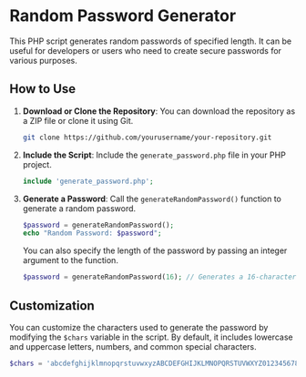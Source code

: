 # Random Password Generator

This PHP script generates random passwords of specified length. It can be useful for developers or users who need to create secure passwords for various purposes.

## How to Use

1. **Download or Clone the Repository**: You can download the repository as a ZIP file or clone it using Git.

    ```bash
    git clone https://github.com/yourusername/your-repository.git
    ```

2. **Include the Script**: Include the `generate_password.php` file in your PHP project.

    ```php
    include 'generate_password.php';
    ```

3. **Generate a Password**: Call the `generateRandomPassword()` function to generate a random password.

    ```php
    $password = generateRandomPassword();
    echo "Random Password: $password";
    ```

    You can also specify the length of the password by passing an integer argument to the function.

    ```php
    $password = generateRandomPassword(16); // Generates a 16-character password
    ```

## Customization

You can customize the characters used to generate the password by modifying the `$chars` variable in the script. By default, it includes lowercase and uppercase letters, numbers, and common special characters.

```php
$chars = 'abcdefghijklmnopqrstuvwxyzABCDEFGHIJKLMNOPQRSTUVWXYZ0123456789!@#$%^&*()-_';
